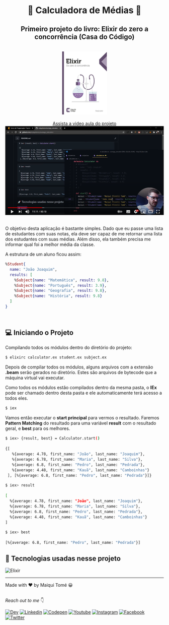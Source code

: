 
<div align="center">
  <h1>🧮 Calculadora de Médias 🧮</h1>
  <h2>
    Primeiro projeto do livro: Elixir do zero a concorrência (Casa do Código)
  </h2>

  <br>
  <img height="200" src=".github/elixir_book.png" alt="elixir book">
  <br>
  <br>

  <a href="https://www.youtube.com/watch?v=ikPlQ4UxP2w&t=291s">
    Assista a video aula do projeto
    <img src=".github/youtube.png">
  </a>

  <br>
  <br>
</div>

O objetivo desta aplicação é bastante simples. Dado que eu
passe uma lista de estudantes com suas notas, ela deve ser capaz de
me retornar uma lista dos estudantes com suas médias. Além disso,
ela também precisa me informar qual foi a melhor média da classe.

A estrutura de um aluno ficou assim:
```elixir
%Student{
  name: "João Joaquim",
  results: [
    %Subject{name: "Matemática", result: 9.8},
    %Subject{name: "Português", result: 3.9},
    %Subject{name: "Geografia", result: 9.8},
    %Subject{name: "História", result: 9.8}
  ]
}
```
<br />

## 💻 Iniciando o Projeto

Compilando todos os	módulos dentro do diretório do projeto:

```bash
$ elixirc calculator.ex student.ex subject.ex
```
Depois de compilar todos os módulos, alguns arquivos com a extensão	**.beam**	serão	gerados	no diretório. Estes são arquivos de bytecode	que	a	máquina	virtual	vai	executar.

Como todos os módulos estão compilados dentro da mesma pasta, o __IEx__ pode ser chamado dentro	desta	 pasta e ele automaticamente terá	acesso a todos eles.

```bash
$ iex
```

Vamos então executar o __start principal__ para vermos o resultado. Faremos __Pattern Matching__ do	 resultado para uma variável __result__ com	o	resultado	geral, e __best__ para os	melhores.

```bash
$ iex> {result, best} = Calculator.start()

{[
   %{average: 4.78, first_name: "João", last_name: "Joaquim"},
   %{average: 6.78, first_name: "Maria", last_name: "Silva"},
   %{average: 6.8, first_name: "Pedro", last_name: "Pedrada"},
   %{average: 4.48, first_name: "Kauã", last_name: "Camboinhas"}
 ], [%{average: 6.8, first_name: "Pedro", last_name: "Pedrada"}]}
 ```

```bash
$ iex> result

[
  %{average: 4.78, first_name: "João", last_name: "Joaquim"},
  %{average: 6.78, first_name: "Maria", last_name: "Silva"},
  %{average: 6.8, first_name: "Pedro", last_name: "Pedrada"},
  %{average: 4.48, first_name: "Kauã", last_name: "Camboinhas"}
]
```

```bash
$ iex> best

[%{average: 6.8, first_name: "Pedro", last_name: "Pedrada"}]
```

## 🚀 Tecnologias usadas nesse projeto
![Elixir](https://img.shields.io/badge/Elixir-4B275F?style=for-the-badge&logo=elixir&logoColor=white)

<hr>
Made with ♥ by Maiqui Tomé 😀
<br /><br />

*Reach out to me* 👇

[![Dev](https://img.shields.io/badge/DEV-000000?style=flat-square&logo=dev.to&logoColor=white "Dev")](https://dev.to/maiquitome)
[![Linkedin](https://img.shields.io/badge/LinkedIn-0A66C2.svg?&style=flat-square&logo=linkedin&logoColor=white "Linkedin")](https://www.linkedin.com/in/maiquitome)
[![Codepen](https://img.shields.io/badge/Codepen-000000?style=flat-square&logo=codepen&logoColor=white "Codepen")](https://codepen.io/maiquitome)
[![Youtube](https://img.shields.io/badge/YouTube-FF0000?style=flat-square&logo=youtube&logoColor=white "Youtube")](https://www.youtube.com/channel/UCoXn0XyxLsKpIE5px0UNuEw)
[![Instagram](https://img.shields.io/badge/Instagram-D8226B.svg?&style=flat-square&logo=instagram&logoColor=white "Instagram")](https://www.instagram.com/maiquitome)
[![Facebook](https://img.shields.io/badge/Facebook-0674E7.svg?&style=flat-square&logo=facebook&logoColor=white "Facebook")](https://www.facebook.com/maiquitome)
[![Twitter](https://img.shields.io/badge/Twitter-1DA1F2?&style=flat-square&logo=twitter&logoColor=white "Twitter")](https://twitter.com/MaiquiTome)
